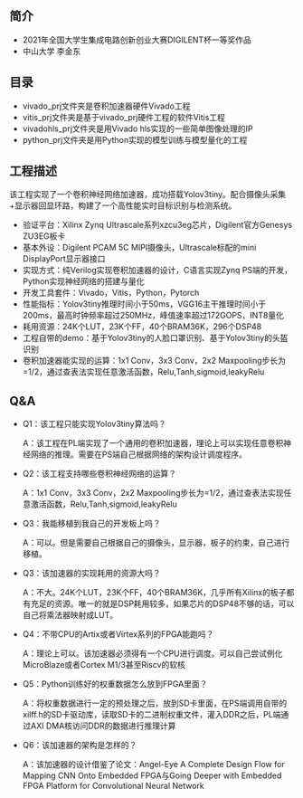 ## 简介
- 2021年全国大学生集成电路创新创业大赛DIGILENT杯一等奖作品
- 中山大学 李金东

## 目录
- vivado_prj文件夹是卷积加速器硬件Vivado工程
- vitis_prj文件夹是基于vivado_prj硬件工程的软件Vitis工程
- vivadohls_prj文件夹是用Vivado hls实现的一些简单图像处理的IP
- python_prj文件夹是用Python实现的模型训练与模型量化的工程


## 工程描述
该工程实现了一个卷积神经网络加速器，成功搭载Yolov3tiny。配合摄像头采集+显示器回显环路，构建了一个高性能实时目标识别与检测系统。
- 验证平台：Xilinx Zynq Ultrascale系列xzcu3eg芯片，Digilent官方Genesys ZU3EG板卡
- 基本外设：Digilent PCAM 5C MIPI摄像头，Ultrascale标配的mini DisplayPort显示器接口
- 实现方式：纯Verilog实现卷积加速器的设计，C语言实现Zynq PS端的开发，Python实现神经网络的搭建与量化
- 开发工具套件：Vivado，Vitis，Python，Pytorch
- 性能指标：Yolov3tiny推理时间小于50ms，VGG16主干推理时间小于200ms，最高时钟频率超过250MHz，峰值速率超过172GOPS，INT8量化
- 耗用资源：24K个LUT，23K个FF，40个BRAM36K，296个DSP48
- 工程自带的demo：基于Yolov3tiny的人脸口罩识别、基于Yolov3tiny的头盔识别
- 卷积加速器能实现的运算：1x1 Conv，3x3 Conv，2x2 Maxpooling步长为=1/2，通过查表法实现任意激活函数，Relu,Tanh,sigmoid,leakyRelu

## Q&A
- Q1：该工程只能实现Yolov3tiny算法吗？

	A：该工程在PL端实现了一个通用的卷积加速器，理论上可以实现任意卷积神经网络的推理。需要在PS端自己根据网络的架构设计调度程序。
- Q2：该工程支持哪些卷积神经网络的运算？

	A：1x1 Conv，3x3 Conv，2x2 Maxpooling步长为=1/2，通过查表法实现任意激活函数，Relu,Tanh,sigmoid,leakyRelu
- Q3：我能移植到我自己的开发板上吗？

	A：可以。但是需要自己根据自己的摄像头，显示器，板子的约束，自己进行移植。
- Q3：该加速器的实现耗用的资源大吗？

	A：不大。24K个LUT，23K个FF，40个BRAM36K，几乎所有Xilinx的板子都有充足的资源。唯一的就是DSP耗用较多，如果芯片的DSP48不够的话，可以自己将乘法器映射成LUT。
- Q4：不带CPU的Artix或者Virtex系列的FPGA能跑吗？

	A：理论上可以。该加速器必须得有一个CPU进行调度。可以自己尝试例化MicroBlaze或者Cortex M1/3甚至Riscv的软核
- Q5：Python训练好的权重数据怎么放到FPGA里面？

	A：将权重数据进行一定的预处理之后，放到SD卡里面，在PS端调用自带的xilff.h的SD卡驱动库，读取SD卡的二进制权重文件，灌入DDR之后，PL端通过AXI DMA核访问DDR的数据进行推理计算
- Q6：该加速器的架构是怎样的？

	A：该加速器的设计借鉴了论文：Angel-Eye A Complete Design Flow for Mapping CNN Onto Embedded FPGA与Going Deeper with Embedded FPGA Platform for Convolutional Neural Network
